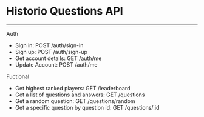 # Historio Questions API

---

Auth

- Sign in: POST /auth/sign-in
- Sign up: POST /auth/sign-up
- Get account details: GET /auth/me
- Update Account: POST /auth/me

Fuctional

- Get highest ranked players: GET /leaderboard
- Get a list of questions and answers: GET /questions
- Get a random question: GET /questions/random
- Get a specific question by question id: GET /questions/:id
